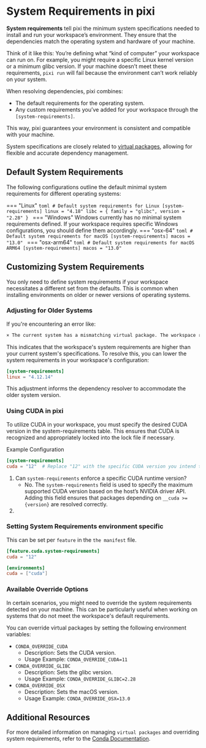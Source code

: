 # System Requirements in pixi
**System requirements** tell pixi the minimum system specifications needed to install and run your workspace’s environment.
They ensure that the dependencies match the operating system and hardware of your machine.

Think of it like this:
You’re defining what “kind of computer” your workspace can run on.
For example, you might require a specific Linux kernel version or a minimum glibc version.
If your machine doesn’t meet these requirements, `pixi run` will fail because the environment can’t work reliably on your system.

When resolving dependencies, pixi combines:

- The default requirements for the operating system.
- Any custom requirements you’ve added for your workspace through the `[system-requirements]`.

This way, pixi guarantees your environment is consistent and compatible with your machine.

System specifications are closely related to [virtual packages](https://conda.io/projects/conda/en/latest/user-guide/tasks/manage-virtual.html), allowing for flexible and accurate dependency management.

## Default System Requirements

The following configurations outline the default minimal system requirements for different operating systems:

=== "Linux"
    ```toml
    # Default system requirements for Linux
    [system-requirements]
    linux = "4.18"
    libc = { family = "glibc", version = "2.28" }
    ```
=== "Windows"
    Windows currently has no minimal system requirements defined. If your workspace requires specific Windows configurations,
    you should define them accordingly.
=== "osx-64"
    ```toml
    # Default system requirements for macOS
    [system-requirements]
    macos = "13.0"
    ```
=== "osx-arm64"
    ```toml
    # Default system requirements for macOS ARM64
    [system-requirements]
    macos = "13.0"
    ```

## Customizing System Requirements

You only need to define system requirements if your workspace necessitates a different set from the defaults.
This is common when installing environments on older or newer versions of operating systems.

### Adjusting for Older Systems
If you're encountering an error like:

```bash
× The current system has a mismatching virtual package. The workspace requires '__linux' to be at least version '4.18' but the system has version '4.12.14'
```

This indicates that the workspace's system requirements are higher than your current system's specifications.
To resolve this, you can lower the system requirements in your workspace's configuration:

```toml
[system-requirements]
linux = "4.12.14"
```

This adjustment informs the dependency resolver to accommodate the older system version.

### Using CUDA in pixi

To utilize CUDA in your workspace, you must specify the desired CUDA version in the system-requirements table.
This ensures that CUDA is recognized and appropriately locked into the lock file if necessary.

Example Configuration

```toml
[system-requirements]
cuda = "12"  # Replace "12" with the specific CUDA version you intend to use
```

1. Can `system-requirements` enforce a specific CUDA runtime version?
    - No. The `system-requirements` field is used to specify the maximum supported CUDA version based on the host’s NVIDIA driver API.
Adding this field ensures that packages depending on `__cuda >= {version}` are resolved correctly.
2.

### Setting System Requirements environment specific
This can be set per `feature` in the `the manifest` file.

```toml
[feature.cuda.system-requirements]
cuda = "12"

[environments]
cuda = ["cuda"]
```

### Available Override Options
In certain scenarios, you might need to override the system requirements detected on your machine.
This can be particularly useful when working on systems that do not meet the workspace's default requirements.

You can override virtual packages by setting the following environment variables:

- `CONDA_OVERRIDE_CUDA`
  - Description: Sets the CUDA version.
  - Usage Example: `CONDA_OVERRIDE_CUDA=11`
- `CONDA_OVERRIDE_GLIBC`
  - Description: Sets the glibc version.
  - Usage Example: `CONDA_OVERRIDE_GLIBC=2.28`
- `CONDA_OVERRIDE_OSX`
  - Description: Sets the macOS version.
  - Usage Example: `CONDA_OVERRIDE_OSX=13.0`

## Additional Resources

For more detailed information on managing `virtual packages` and overriding system requirements, refer to
the [Conda Documentation](https://docs.conda.io/projects/conda/en/latest/user-guide/tasks/manage-virtual.html).
